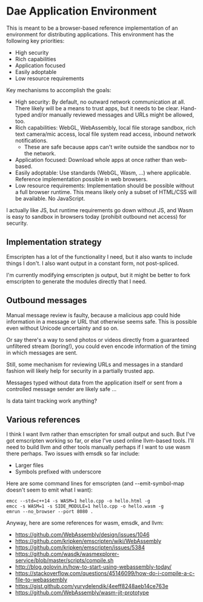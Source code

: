 # Dae Application Environment

This is meant to be a browser-based reference implementation of an environment
for distributing applications.
This environment has the following key priorities:

- High security
- Rich capabilities
- Application focused
- Easily adoptable
- Low resource requirements

Key mechanisms to accomplish the goals:

- High security: By default, no outward network communication at all.
  There likely will be a means to trust apps, but it needs to be clear.
  Hand-typed and/or manually reviewed messages and URLs might be allowed, too.
- Rich capabilities: WebGL, WebAssembly, local file storage sandbox, rich text
  camera/mic access, local file system read access, inbound network
  notifications.
  - These are safe because apps can't write outside the sandbox nor to the
    network.
- Application focused: Download whole apps at once rather than web-based.
- Easily adoptable: Use standards (WebGL, Wasm, ...) where applicable.
  Reference implementation possible in web browsers.
- Low resource requirements: Implementation should be possible without a full
  browser runtime.
  This means likely only a subset of HTML/CSS will be available.
  No JavaScript.

I actually like JS, but runtime requirements go down without JS, and Wasm is
easy to sandbox in browsers today (prohibit outbound net access) for security.


## Implementation strategy

Emscripten has a lot of the functionality I need, but it also wants to include
things I don't.
I also want output in a constant form, not post-spliced.

I'm currently modifying emscripten js output, but it might be better to fork
emscripten to generate the modules directly that I need.


## Outbound messages

Manual message review is faulty, because a malicious app could hide information
in a message or URL that otherwise seems safe.
This is possible even without Unicode uncertainty and so on.

Or say there's a way to send photos or videos directly from a guaranteed
unfiltered stream (boring!), you could even encode information of the timing in
which messages are sent.

Still, some mechanism for reviewing URLs and messages in a standard fashion will
likely help for security in a partially trusted app.

Messages typed without data from the application itself or sent from a
controlled message sender are likely safe ...

Is data taint tracking work anything?


## Various references

I think I want llvm rather than emscripten for small output and such.
But I've got emscripten working so far, or else I've used online llvm-based
tools.
I'll need to build llvm and other tools manually perhaps if I want to use wasm
there perhaps.
Two issues with emsdk so far include:

- Larger files
- Symbols prefixed with underscore

Here are some command lines for emscripten (and --emit-symbol-map doesn't seem
to emit what I want):

```
emcc --std=c++14 -s WASM=1 hello.cpp -o hello.html -g
emcc -s WASM=1 -s SIDE_MODULE=1 hello.cpp -o hello.wasm -g
emrun --no_browser --port 8080 .
```

Anyway, here are some references for wasm, emsdk, and llvm:

- https://github.com/WebAssembly/design/issues/1046
- https://github.com/kripken/emscripten/wiki/WebAssembly
- https://github.com/kripken/emscripten/issues/5384
- https://github.com/wasdk/wasmexplorer-service/blob/master/scripts/compile.sh
- http://blog.golovin.in/how-to-start-using-webassembly-today/
- https://stackoverflow.com/questions/45146099/how-do-i-compile-a-c-file-to-webassembly
- https://gist.github.com/yurydelendik/4eeff8248aeb14ce763e
- https://github.com/WebAssembly/wasm-jit-prototype
